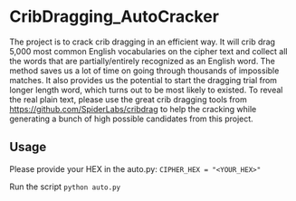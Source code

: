 # CribDragging_AutoCracker
The project is to crack crib dragging in an efficient way. It will crib drag 5,000 most common English vocabularies on the cipher text and collect all the words that are partially/entirely recognized as an English word. The method saves us a lot of time on going through thousands of impossible matches. It also provides us the potential to start the dragging trial from longer length word, which turns out to be most likely to existed. To reveal the real plain text, please use the great crib dragging tools from https://github.com/SpiderLabs/cribdrag to help the cracking while generating a bunch of high possible candidates from this project.

## Usage
Please provide your HEX in the auto.py:
```CIPHER_HEX = "<YOUR_HEX>"```

Run the script
```python auto.py```
